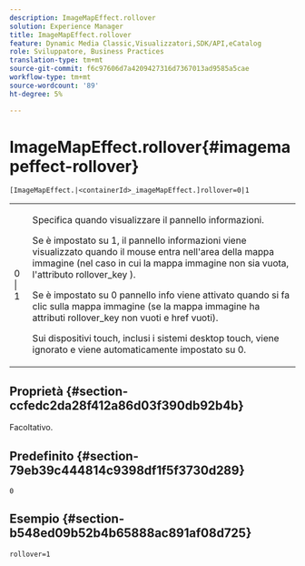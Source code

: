 ```yaml
---
description: ImageMapEffect.rollover
solution: Experience Manager
title: ImageMapEffect.rollover
feature: Dynamic Media Classic,Visualizzatori,SDK/API,eCatalog
role: Sviluppatore, Business Practices
translation-type: tm+mt
source-git-commit: f6c97606d7a4209427316d7367013ad9585a5cae
workflow-type: tm+mt
source-wordcount: '89'
ht-degree: 5%

---
```



# ImageMapEffect.rollover{#imagemapeffect-rollover}

`[ImageMapEffect.|<containerId>_imageMapEffect.]rollover=0|1`

<table id="table_2671D63442B54F659C32C4A3CC61DD7C"> 
 <tbody> 
  <tr> 
   <td colname="col1"> <p><span class="codeph"> 0 | 1</span> </p> </td> 
   <td colname="col2"> <p>Specifica quando visualizzare il pannello informazioni. </p> <p>Se è impostato su <span class="codeph"> 1</span>, il pannello informazioni viene visualizzato quando il mouse entra nell'area della mappa immagine (nel caso in cui la mappa immagine non sia vuota, l'attributo <span class="codeph"> rollover_key</span> ). </p> <p>Se è impostato su <span class="codeph"> 0</span> pannello info viene attivato quando si fa clic sulla mappa immagine (se la mappa immagine ha attributi <span class="codeph"> rollover_key</span> non vuoti e <span class="codeph"> href</span> vuoti). </p> <p> Sui dispositivi touch, inclusi i sistemi desktop touch, viene ignorato e viene automaticamente impostato su <span class="codeph"> 0</span>. </p> </td> 
  </tr> 
 </tbody> 
</table>

## Proprietà {#section-ccfedc2da28f412a86d03f390db92b4b}

Facoltativo.

## Predefinito {#section-79eb39c444814c9398df1f5f3730d289}

`0`

## Esempio {#section-b548ed09b52b4b65888ac891af08d725}

`rollover=1`
